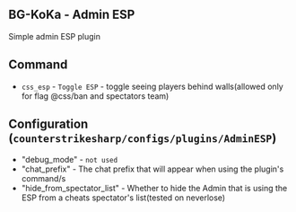 ## BG-KoKa - Admin ESP

Simple admin ESP plugin

## Command 
- `css_esp` - `Toggle ESP` - toggle seeing players behind walls(allowed only for flag @css/ban and spectators team)

## Configuration (`counterstrikesharp/configs/plugins/AdminESP`)
- "debug_mode" - `not used`
- "chat_prefix" - The chat prefix that will appear when using the plugin's command/s
- "hide_from_spectator_list" - Whether to hide the Admin that is using the ESP from a cheats spectator's list(tested on neverlose)
